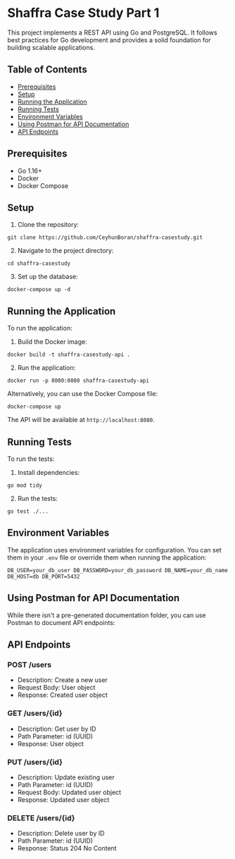 # Shaffra Case Study Part 1

This project implements a REST API using Go and PostgreSQL. It follows best practices for Go development and provides a solid foundation for building scalable applications.

## Table of Contents

- [Prerequisites](#prerequisites)
- [Setup](#setup)
- [Running the Application](#running-the-application)
- [Running Tests](#running-tests)
- [Environment Variables](#environment-variables)
- [Using Postman for API Documentation](#using-postman-for-api-documentation)
- [API Endpoints](#api-endpoints)

## Prerequisites

- Go 1.16+
- Docker
- Docker Compose

## Setup

1. Clone the repository:

```git clone https://github.com/CeyhunBoran/shaffra-casestudy.git```


2. Navigate to the project directory:

```cd shaffra-casestudy```


3. Set up the database:

```docker-compose up -d```


## Running the Application

To run the application:

1. Build the Docker image:

```docker build -t shaffra-casestudy-api .```


2. Run the application:

```docker run -p 8080:8080 shaffra-casestudy-api```


Alternatively, you can use the Docker Compose file:

```docker-compose up```


The API will be available at `http://localhost:8080`.

## Running Tests

To run the tests:

1. Install dependencies:

```go mod tidy```


2. Run the tests:

```go test ./...```


## Environment Variables

The application uses environment variables for configuration. You can set them in your `.env` file or override them when running the application:

```DB_USER=your_db_user DB_PASSWORD=your_db_password DB_NAME=your_db_name DB_HOST=db DB_PORT=5432```


## Using Postman for API Documentation

While there isn't a pre-generated documentation folder, you can use Postman to document API endpoints:

## API Endpoints

### POST /users
- Description: Create a new user
- Request Body: User object
- Response: Created user object

### GET /users/{id}
- Description: Get user by ID
- Path Parameter: id (UUID)
- Response: User object

### PUT /users/{id}
- Description: Update existing user
- Path Parameter: id (UUID)
- Request Body: Updated user object
- Response: Updated user object

### DELETE /users/{id}
- Description: Delete user by ID
- Path Parameter: id (UUID)
- Response: Status 204 No Content
